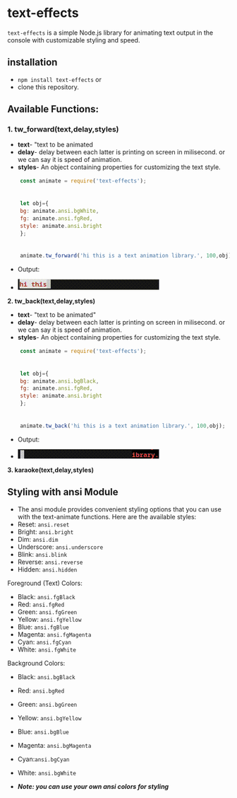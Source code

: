 # text-effects
`text-effects` is a simple Node.js library for animating text output in the console with customizable styling and speed.



## installation 
- `npm install text-effects`
or
- clone this repository.


## Available Functions:

>>>
### **1. tw_forward(text,delay,styles)**

- **text**- "text to be animated
- **delay**-  delay between each latter is printing on screen in milisecond. or we can say it is speed of animation.
- **styles**-  An object containing properties for customizing the text style.

```js
    const animate = require('text-effects');
    

    let obj={
    bg: animate.ansi.bgWhite,
    fg: animate.ansi.fgRed,
    style: animate.ansi.bright
    };


    animate.tw_forward('hi this is a text animation library.', 100,obj);

```
- Output:

- ![Text Animation GIF](out/output_f.gif "Text Animation Demo")

>>>
**2. tw_back(text,delay,styles)**

- **text**- "text to be animated"
- **delay**-  delay between each latter is printing on screen in milisecond. or we can say it is speed of animation.
- **styles**-  An object containing properties for customizing the text style.


```js
    const animate = require('text-effects');
    

    let obj={
    bg: animate.ansi.bgBlack,
    fg: animate.ansi.fgRed,
    style: animate.ansi.bright
    };


    animate.tw_back('hi this is a text animation library.', 100,obj);


```
- Output:

- ![Text Animation GIF](out/output_b.gif "Text Animation Demo")

>>>
**3. karaoke(text,delay,styles)**

## Styling with ansi Module
- The ansi module provides convenient styling options that you can use with the text-animate functions. Here are the available styles:
- Reset: `ansi.reset`
- Bright: `ansi.bright`
- Dim: `ansi.dim`
- Underscore: `ansi.underscore`
- Blink: `ansi.blink`
- Reverse: `ansi.reverse`
- Hidden: `ansi.hidden`

Foreground (Text) Colors:

- Black: `ansi.fgBlack`
- Red: `ansi.fgRed`
- Green: `ansi.fgGreen`
- Yellow: `ansi.fgYellow`
- Blue: `ansi.fgBlue`
- Magenta: `ansi.fgMagenta`
- Cyan: `ansi.fgCyan`
- White: `ansi.fgWhite`

Background Colors:

- Black: `ansi.bgBlack`
- Red: `ansi.bgRed`
- Green: `ansi.bgGreen`
- Yellow: `ansi.bgYellow`
- Blue: `ansi.bgBlue`
- Magenta: `ansi.bgMagenta`
- Cyan:`ansi.bgCyan`
- White: `ansi.bgWhite`

- ***Note: you can use your own ansi colors for styling***

<!-- let obj={
    style:ansi.bright,
    bg:ansi.bgBlack,
    fg:ansi.fgGreen
}
const stopAnimation = scrollText('hi i am suraj chandra joshi and i am an engineering student ', 100, obj); -->
